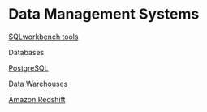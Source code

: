 # Data Management Systems


[SQLworkbench tools](sqlworkbench)


Databases

[PostgreSQL](postgresql)





Data Warehouses

[Amazon Redshift](redshift)
